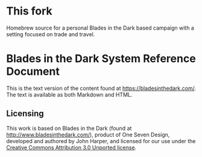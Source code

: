 # This fork

Homebrew source for a personal Blades in the Dark based campaign with a setting focused on trade and travel.

# Blades in the Dark System Reference Document

This is the text version of the content found at https://bladesinthedark.com/. The text is available as both Markdown and HTML.

## Licensing

This work is based on Blades in the Dark (found at http://www.bladesinthedark.com/), product of One Seven Design, developed and authored by John Harper, and licensed for our use under the [Creative Commons Attribution 3.0 Unported license](http://creativecommons.org/licenses/by/3.0/).
